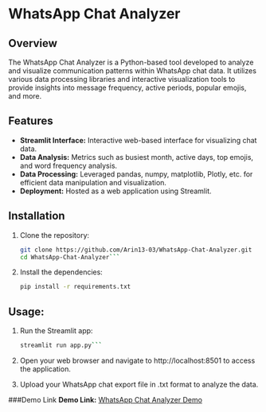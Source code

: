 # WhatsApp Chat Analyzer

## Overview
The WhatsApp Chat Analyzer is a Python-based tool developed to analyze and visualize communication patterns within WhatsApp chat data. It utilizes various data processing libraries and interactive visualization tools to provide insights into message frequency, active periods, popular emojis, and more.

## Features
- **Streamlit Interface:** Interactive web-based interface for visualizing chat data.
- **Data Analysis:** Metrics such as busiest month, active days, top emojis, and word frequency analysis.
- **Data Processing:** Leveraged pandas, numpy, matplotlib, Plotly, etc. for efficient data manipulation and visualization.
- **Deployment:** Hosted as a web application using Streamlit.

## Installation
1. Clone the repository:
   ```bash
   git clone https://github.com/Arin13-03/WhatsApp-Chat-Analyzer.git
   cd WhatsApp-Chat-Analyzer```
2. Install the dependencies:
   ```bash
   pip install -r requirements.txt
   ```
## Usage:
1. Run the Streamlit app:
   ```bash
   streamlit run app.py```
   
2. Open your web browser and navigate to http://localhost:8501 to access the application.

3. Upload your WhatsApp chat export file in .txt format to analyze the data.

###Demo Link
**Demo Link:** [WhatsApp Chat Analyzer Demo](https://arin13-03-whatsapp-chat-analyzer-app-4eupnp.streamlit.app/)
